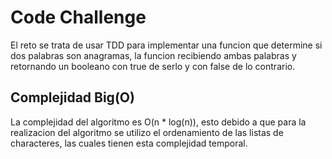 # Code Challenge

El reto se trata de usar TDD para implementar una funcion que determine si dos palabras son anagramas, la funcion recibiendo ambas palabras y retornando un booleano con true de serlo y con false de lo contrario.

## Complejidad Big(O)

La complejidad del algoritmo es O(n * log(n)), esto debido a que para la realizacion del algoritmo se utilizo el ordenamiento de las listas de characteres, las cuales tienen esta complejidad temporal.